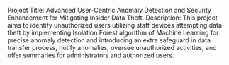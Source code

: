 Project Title: Advanced User-Centric Anomaly Detection and Security Enhancement for Mitigating Insider Data Theft.
Description: This project aims to identify unauthorized users utilizing staff devices attempting data theft by implementing Isolation Forest algorithm of Machine Learning for precise anomaly detection and introducing an extra safeguard in data transfer process, notify anomalies, oversee unauthorized activities, and offer summaries for administrators and authorized users.
